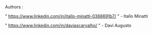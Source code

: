 Authors :

" https://www.linkedin.com/in/itallo-minatti-0368691b7/ " - Itallo Minatti

" https://www.linkedin.com/in/daviascarvalho/ " - Davi Augusto

